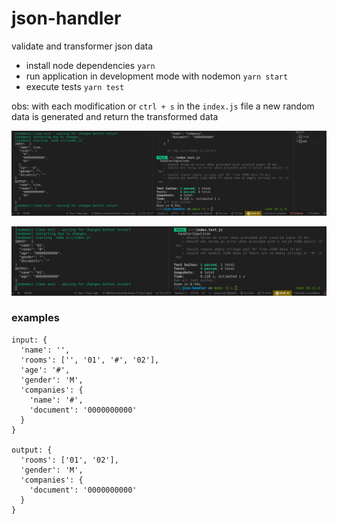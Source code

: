 # json-handler

validate and transformer json data

- install node dependencies `yarn`
- run application in development mode with nodemon `yarn start`
- execute tests `yarn test`

obs: with each modification or `ctrl + s` in the `index.js` file a new random data is generated and return the transformed data

![alt text](image-1.png)

![alt text](image-2.png)

### examples
```
input: {
  'name': '',
  'rooms': ['', '01', '#', '02'],
  'age': '#',
  'gender': 'M',
  'companies': {
    'name': '#',
    'document': '0000000000'
  }
}

output: {
  'rooms': ['01', '02'],
  'gender': 'M',
  'companies': {
    'document': '0000000000'
  }
}
```